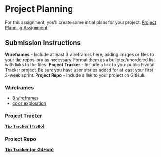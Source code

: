 # Project Planning
For this assignment, you'll create some initial plans for your project.
[Project Planning Assignment](https://education.launchcode.org/liftoff/assignments/planning/)
## Submission Instructions
**Wireframes** - Include at least 3 wireframes here, adding images or files to your the repository as necessary. Format them as a bulleted/unordered list with links to the files.
**Project Tracker** - Include a link to your public Pivotal Tracker project. Be sure you have user stories added for at least your first 2-week sprint.
**Project Repo** - Include a link to your project on GitHub.



### Wireframes
- [8 wireframes](/P3-Project_Planning/tip-tracker-wireframe-01.png)
- [color exploration](/P3-Project_Planning/tip-tracker-colors.png)



### Project Tracker
**[Tip Tracker (Trello)](https://trello.com/b/1pqI9t3K/tip-tracker)**



### Project Repo
**[Tip Tracker (on GitHub)](https://github.com/timconseevable/TipTracker-web)**
